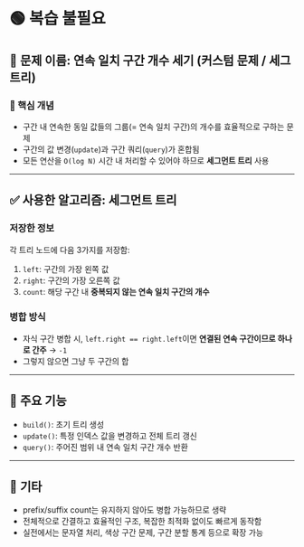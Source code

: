 # 🟢 복습 불필요

## 📌 문제 이름: 연속 일치 구간 개수 세기 (커스텀 문제 / 세그트리)

### 🧠 핵심 개념
- 구간 내 연속한 동일 값들의 그룹(= 연속 일치 구간)의 개수를 효율적으로 구하는 문제
- 구간의 값 변경(`update`)과 구간 쿼리(`query`)가 혼합됨
- 모든 연산을 `O(log N)` 시간 내 처리할 수 있어야 하므로 **세그먼트 트리** 사용

---

## ✅ 사용한 알고리즘: 세그먼트 트리

### 저장한 정보
각 트리 노드에 다음 3가지를 저장함:
1. `left`: 구간의 가장 왼쪽 값
2. `right`: 구간의 가장 오른쪽 값
3. `count`: 해당 구간 내 **중복되지 않는 연속 일치 구간의 개수**

### 병합 방식
- 자식 구간 병합 시, `left.right == right.left`이면 **연결된 연속 구간이므로 하나로 간주** → `-1`
- 그렇지 않으면 그냥 두 구간의 합

---

## 🚀 주요 기능

- `build()`: 초기 트리 생성
- `update()`: 특정 인덱스 값을 변경하고 전체 트리 갱신
- `query()`: 주어진 범위 내 연속 일치 구간 개수 반환

---

## 💬 기타

- prefix/suffix count는 유지하지 않아도 병합 가능하므로 생략
- 전체적으로 간결하고 효율적인 구조, 복잡한 최적화 없이도 빠르게 동작함
- 실전에서는 문자열 처리, 색상 구간 문제, 구간 분할 통계 등으로 확장 가능
